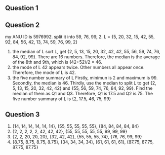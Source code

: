 
## Question 1

## Question 2

my ANU ID is 5976992. split it into 59, 76, 99, 2.
L = {5, 20, 32, 15, 42, 55, 92, 84, 56, 42, 13, 74, 59, 76, 99, 2}

1. the median of L
sort L, get {2, 5, 13, 15, 20, 32, 42, 42, 55, 56, 59, 74, 76, 84, 92, 99}. There are 16 numbers. Therefore, the median is the average of the 8th and 9th, which is (42+52)/2 = 46.
2. the mode of L
42 appears twice. Other numbers all appear once. Therefore, the mode of L is 42.
3. the five number summary of L
Firstly, minimun is 2 and maximum is 99.
Secondly, the median is 46.
Thirdly, use the median to split L to get {2, 5, 13, 15, 20, 32, 42, 42} and {55, 56, 59, 74, 76, 84, 92, 99}. Find the median of them as Q1 and Q3. Therefore, Q1 is 17.5 and Q2 is 75. The five number summary of L is {2, 17.5, 46, 75, 99}

## Question 3
1. {14, 14, 14, 14, 14, 14}, {55, 55, 55, 55, 55}, {84, 84, 84, 84, 84}
2. {2, 2, 2, 2, 2, 42, 42, 42}, {55, 55, 55, 55, 55, 99, 99, 99}
3. {2, 2, 20, 20, 20}, {32, 42, 42}, {55, 55, 55, 74}, {76, 76, 99, 99}
4. {8.75, 8.75, 8.75, 8.75}, {34, 34, 34, 34}, {61, 61, 61, 61}, {87.75, 87.75, 87.75, 87.75}

